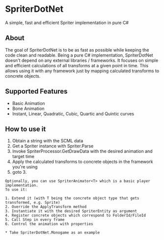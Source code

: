 # SpriterDotNet
A simple, fast and efficient Spriter implementation in pure C#

## About
The goal of SpriterDotNet is to be as fast as possible while keeping the code clean and readable. 
Being a pure C# implementation, SpriterDotNet doesn't depend on any external libraries / frameworks. It focuses on simple and efficient calculations of all transforms at a given point in time. This allows using it with any framework just by mapping calculated transforms to concrete objects.

## Supported Features
* Basic Animation
* Bone Animation
* Instant, Linear, Quadratic, Cubic, Quartic and Quintic curves

## How to use it
1. Obtain a string with the SCML data
2. Get a Spriter instance with Spriter.Parse
3. Invoke SpriterProcessor.GetDrawData with the desired animation and target time
4. Apply the calculated transforms to concrete objects in the framework you're using
5. goto 3.

```
Optionally, you can use SpriterAnimator<T> which is a basic player implementation.
To use it:

1. Extend it (with T being the concrete object type that gets transformed, e.g. Sprite)
2. Override the ApplyTransform method
3. Instantiate it with the desired SpriterEntity as argument
4. Register concrete objects which correspond to FolderId/FileId
5. Call Step in every frame
6. Control the animation with properties

* Take SpriterDotNet.Monogame as an example
```
